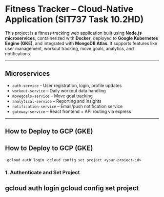 # Fitness Tracker – Cloud-Native Application (SIT737 Task 10.2HD)

This project is a fitness tracking web application built using **Node.js microservices**, containerized with **Docker**, deployed to **Google Kubernetes Engine (GKE)**, and integrated with **MongoDB Atlas**. It supports features like user management, workout tracking, move goals, analytics, and notifications.

---

## Microservices

- `auth-service` – User registration, login, profile updates
- `workout-service` – Daily workout data handling
- `movegoals-service` – Move goal tracking
- `analytical-service` – Reporting and insights
- `notification-service` – Email/push notification service
- `gateway-service` – React frontend + API routing via express

---

## How to Deploy to GCP (GKE)

## How to Deploy to GCP (GKE)
-`gcloud auth login`
-`gcloud config set project <your-project-id>`

### 1. Authenticate and Set Project

gcloud auth login
gcloud config set project <your-project-id>
---

